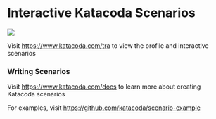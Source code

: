 # Interactive Katacoda Scenarios

[![](http://shields.katacoda.com/katacoda/tra/count.svg)](https://www.katacoda.com/tra "Get your profile on Katacoda.com")

Visit https://www.katacoda.com/tra to view the profile and interactive scenarios

### Writing Scenarios
Visit https://www.katacoda.com/docs to learn more about creating Katacoda scenarios

For examples, visit https://github.com/katacoda/scenario-example
